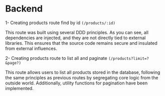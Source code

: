 # Backend

1- Creating products route find by id `(/products/:id)`

This route was built using several DDD principles. As you can see, all dependencies are injected, and they are not directly tied to external libraries. This ensures that the source code remains secure and insulated from external influences.

2- Creating products route to list all and paginate `(/products?limit=?&page?)`


This route allows users to list all products stored in the database, following the same principles as previous routes by segregating core logic from the outside world. Additionally, utility functions for pagination have been implemented.